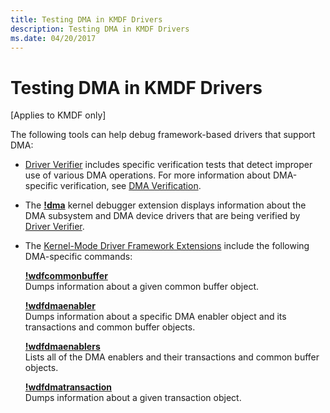 ```yaml
---
title: Testing DMA in KMDF Drivers
description: Testing DMA in KMDF Drivers
ms.date: 04/20/2017
---
```


# Testing DMA in KMDF Drivers


\[Applies to KMDF only\]

The following tools can help debug framework-based drivers that support DMA:

-   [Driver Verifier](../devtest/driver-verifier.md) includes specific verification tests that detect improper use of various DMA operations. For more information about DMA-specific verification, see [DMA Verification](../devtest/dma-verification.md).

-   The [**!dma**](../debuggercmds/-dma.md) kernel debugger extension displays information about the DMA subsystem and DMA device drivers that are being verified by [Driver Verifier](../devtest/driver-verifier.md).

-   The [Kernel-Mode Driver Framework Extensions](../debuggercmds/kernel-mode-driver-framework-extensions--wdfkd-dll-.md) include the following DMA-specific commands:

    <a href="" id="-wdfcommonbuffer"></a>[**!wdfcommonbuffer**](../debuggercmds/-wdfkd-wdfcommonbuffer.md)  
    Dumps information about a given common buffer object.

    <a href="" id="-wdfdmaenabler"></a>[**!wdfdmaenabler**](../debuggercmds/-wdfkd-wdfdmaenabler.md)  
    Dumps information about a specific DMA enabler object and its transactions and common buffer objects.

    <a href="" id="-wdfdmaenablers"></a>[**!wdfdmaenablers**](../debuggercmds/-wdfkd-wdfdmaenablers.md)  
    Lists all of the DMA enablers and their transactions and common buffer objects.

    <a href="" id="-wdfdmatransaction"></a>[**!wdfdmatransaction**](../debuggercmds/-wdfkd-wdfdmatransaction.md)  
    Dumps information about a given transaction object.

 

